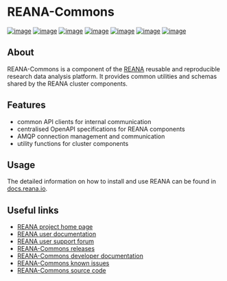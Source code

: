 # REANA-Commons

[![image](https://img.shields.io/pypi/pyversions/reana-commons.svg)](https://pypi.org/pypi/reana-commons)
[![image](https://github.com/reanahub/reana-commons/workflows/CI/badge.svg)](https://github.com/reanahub/reana-commons/actions)
[![image](https://readthedocs.org/projects/reana-commons/badge/?version=latest)](https://reana-commons.readthedocs.io/en/latest/?badge=latest)
[![image](https://codecov.io/gh/reanahub/reana-commons/branch/master/graph/badge.svg)](https://codecov.io/gh/reanahub/reana-commons)
[![image](https://badges.gitter.im/Join%20Chat.svg)](https://gitter.im/reanahub/reana?utm_source=badge&utm_medium=badge&utm_campaign=pr-badge)
[![image](https://img.shields.io/github/license/reanahub/reana-commons.svg)](https://github.com/reanahub/reana-commons/blob/master/LICENSE)
[![image](https://img.shields.io/badge/code%20style-black-000000.svg)](https://github.com/psf/black)

## About

REANA-Commons is a component of the [REANA](http://www.reana.io/) reusable and
reproducible research data analysis platform. It provides common utilities and schemas
shared by the REANA cluster components.

## Features

- common API clients for internal communication
- centralised OpenAPI specifications for REANA components
- AMQP connection management and communication
- utility functions for cluster components

## Usage

The detailed information on how to install and use REANA can be found in
[docs.reana.io](https://docs.reana.io).

## Useful links

- [REANA project home page](http://www.reana.io/)
- [REANA user documentation](https://docs.reana.io)
- [REANA user support forum](https://forum.reana.io)
- [REANA-Commons releases](https://reana-commons.readthedocs.io/en/latest#changes)
- [REANA-Commons developer documentation](https://reana-commons.readthedocs.io/)
- [REANA-Commons known issues](https://github.com/reanahub/reana-commons/issues)
- [REANA-Commons source code](https://github.com/reanahub/reana-commons)
